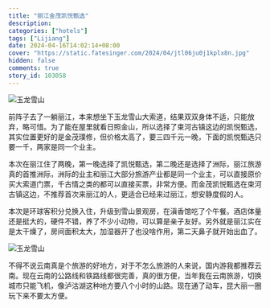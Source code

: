```yaml
---
title: "丽江金茂凯悦甄选"
description:
categories: ["hotels"]
tags: ["Lijiang"]
date: 2024-04-16T14:02:14+08:00
cover: "https://static.fatesinger.com/2024/04/jtl06ju0j1kplx8n.jpg"
hidden: false
comments: true
story_id: 103058
---
```


![玉龙雪山](https://static.fatesinger.com/2024/04/jtl06ju0j1kplx8n.jpg)

前阵子去了一躺丽江，本来想坐下玉龙雪山大索道，结果双双身体不适，只能放弃，略可惜。为了能在屋里就看日照金山，所以选择了束河古镇这边的凯悦甄选，其实位置更好的是金茂璞修，但价格太高了，要三四千元一晚，下面的凯悦甄选只要一千，两家是同一个业主。

本次在丽江住了两晚，第一晚选择了凯悦甄选，第二晚还是选择了洲际，丽江旅游真的首推洲际，洲际的业主和丽江大部分旅游产业都是同一个业主，可以直接原价买大索道门票，千古情之类的都可以直接买票，非常方便。而金茂凯悦甄选在束河古镇这边，不推荐首次来丽江的人，更适合已经来过丽江，想安静度假的人。

本次是环球客积分兑换入住，升级到雪山景观房，在滇香馆吃了个午餐。酒店体量还是挺大的，硬件不错，养了不少小动物，可以算是亲子友好。另外就是丽江实在是太干燥了，房间面积太大，加湿器开了也没啥作用，第二天鼻子就开始出血了。

![玉龙雪山](https://static.fatesinger.com/2024/04/ktqcust8zwqm3wv7.jpg)

不得不说云南真是个旅游的好地方，对于不怎么旅游的人来说，国内游我都推荐云南。现在云南的公路线和铁路线都很完善，真的很方便，当年我在云南旅游，切换城市只能飞机，像泸沽湖这种地方要八个小时的山路。现在通了动车，昆大丽一圈玩下来不要太方便。
